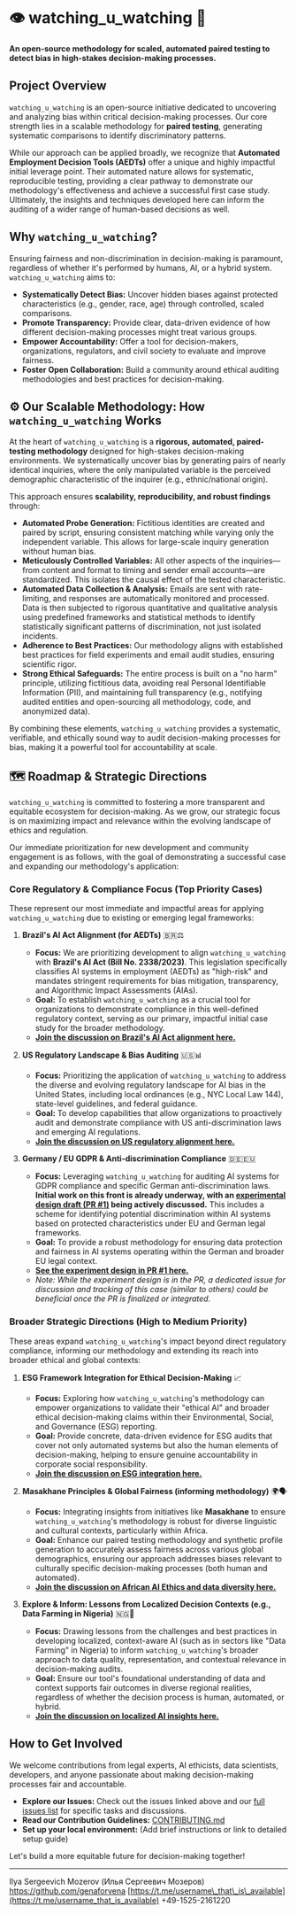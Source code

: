 # 👁️ watching_u_watching 🤖

**An open-source methodology for scaled, automated paired testing to detect bias in high-stakes decision-making processes.**

## Project Overview

`watching_u_watching` is an open-source initiative dedicated to uncovering and analyzing bias within critical decision-making processes. Our core strength lies in a scalable methodology for **paired testing**, generating systematic comparisons to identify discriminatory patterns.

While our approach can be applied broadly, we recognize that **Automated Employment Decision Tools (AEDTs)** offer a unique and highly impactful initial leverage point. Their automated nature allows for systematic, reproducible testing, providing a clear pathway to demonstrate our methodology's effectiveness and achieve a successful first case study. Ultimately, the insights and techniques developed here can inform the auditing of a wider range of human-based decisions as well.

## Why `watching_u_watching`?

Ensuring fairness and non-discrimination in decision-making is paramount, regardless of whether it's performed by humans, AI, or a hybrid system. `watching_u_watching` aims to:

* **Systematically Detect Bias:** Uncover hidden biases against protected characteristics (e.g., gender, race, age) through controlled, scaled comparisons.
* **Promote Transparency:** Provide clear, data-driven evidence of how different decision-making processes might treat various groups.
* **Empower Accountability:** Offer a tool for decision-makers, organizations, regulators, and civil society to evaluate and improve fairness.
* **Foster Open Collaboration:** Build a community around ethical auditing methodologies and best practices for decision-making.

## ⚙️ Our Scalable Methodology: How `watching_u_watching` Works

At the heart of `watching_u_watching` is a **rigorous, automated, paired-testing methodology** designed for high-stakes decision-making environments. We systematically uncover bias by generating pairs of nearly identical inquiries, where the only manipulated variable is the perceived demographic characteristic of the inquirer (e.g., ethnic/national origin).

This approach ensures **scalability, reproducibility, and robust findings** through:

* **Automated Probe Generation:** Fictitious identities are created and paired by script, ensuring consistent matching while varying only the independent variable. This allows for large-scale inquiry generation without human bias.
* **Meticulously Controlled Variables:** All other aspects of the inquiries—from content and format to timing and sender email accounts—are standardized. This isolates the causal effect of the tested characteristic.
* **Automated Data Collection & Analysis:** Emails are sent with rate-limiting, and responses are automatically monitored and processed. Data is then subjected to rigorous quantitative and qualitative analysis using predefined frameworks and statistical methods to identify statistically significant patterns of discrimination, not just isolated incidents.
* **Adherence to Best Practices:** Our methodology aligns with established best practices for field experiments and email audit studies, ensuring scientific rigor.
* **Strong Ethical Safeguards:** The entire process is built on a "no harm" principle, utilizing fictitious data, avoiding real Personal Identifiable Information (PII), and maintaining full transparency (e.g., notifying audited entities and open-sourcing all methodology, code, and anonymized data).

By combining these elements, `watching_u_watching` provides a systematic, verifiable, and ethically sound way to audit decision-making processes for bias, making it a powerful tool for accountability at scale.

## 🗺️ Roadmap & Strategic Directions

`watching_u_watching` is committed to fostering a more transparent and equitable ecosystem for decision-making. As we grow, our strategic focus is on maximizing impact and relevance within the evolving landscape of ethics and regulation.

Our immediate prioritization for new development and community engagement is as follows, with the goal of demonstrating a successful case and expanding our methodology's application:

### Core Regulatory & Compliance Focus (Top Priority Cases)

These represent our most immediate and impactful areas for applying `watching_u_watching` due to existing or emerging legal frameworks:

1.  **Brazil's AI Act Alignment (for AEDTs)** 🇧🇷⚖️
    * **Focus:** We are prioritizing development to align `watching_u_watching` with **Brazil's AI Act (Bill No. 2338/2023)**. This legislation specifically classifies AI systems in employment (AEDTs) as "high-risk" and mandates stringent requirements for bias mitigation, transparency, and Algorithmic Impact Assessments (AIAs).
    * **Goal:** To establish `watching_u_watching` as a crucial tool for organizations to demonstrate compliance in this well-defined regulatory context, serving as our primary, impactful initial case study for the broader methodology.
    * **[Join the discussion on Brazil's AI Act alignment here.](https://github.com/genaforvena/watching_u_watching/issues/5)**

2.  **US Regulatory Landscape & Bias Auditing** 🇺🇸📊
    * **Focus:** Prioritizing the application of `watching_u_watching` to address the diverse and evolving regulatory landscape for AI bias in the United States, including local ordinances (e.g., NYC Local Law 144), state-level guidelines, and federal guidance.
    * **Goal:** To develop capabilities that allow organizations to proactively audit and demonstrate compliance with US anti-discrimination laws and emerging AI regulations.
    * **[Join the discussion on US regulatory alignment here.](https://github.com/genaforvena/watching_u_watching/issues/2)**

3.  **Germany / EU GDPR & Anti-discrimination Compliance** 🇩🇪🇪🇺
    * **Focus:** Leveraging `watching_u_watching` for auditing AI systems for GDPR compliance and specific German anti-discrimination laws. **Initial work on this front is already underway, with an [experimental design draft (PR #1)](https://github.com/genaforvena/watching_u_watching/pull/1) being actively discussed.** This includes a scheme for identifying potential discrimination within AI systems based on protected characteristics under EU and German legal frameworks.
    * **Goal:** To provide a robust methodology for ensuring data protection and fairness in AI systems operating within the German and broader EU legal context.
    * **[See the experiment design in PR #1 here.](https://github.com/genaforvena/watching_u_watching/pull/1)**
    * *Note: While the experiment design is in the PR, a dedicated issue for discussion and tracking of this case (similar to others) could be beneficial once the PR is finalized or integrated.*

### Broader Strategic Directions (High to Medium Priority)

These areas expand `watching_u_watching`'s impact beyond direct regulatory compliance, informing our methodology and extending its reach into broader ethical and global contexts:

1.  **ESG Framework Integration for Ethical Decision-Making** 📈
    * **Focus:** Exploring how `watching_u_watching`'s methodology can empower organizations to validate their "ethical AI" and broader ethical decision-making claims within their Environmental, Social, and Governance (ESG) reporting.
    * **Goal:** Provide concrete, data-driven evidence for ESG audits that cover not only automated systems but also the human elements of decision-making, helping to ensure genuine accountability in corporate social responsibility.
    * **[Join the discussion on ESG integration here.](https://github.com/genaforvena/watching_u_watching/issues/8)**

2.  **Masakhane Principles & Global Fairness (informing methodology)** 🌍🗣️
    * **Focus:** Integrating insights from initiatives like **Masakhane** to ensure `watching_u_watching`'s methodology is robust for diverse linguistic and cultural contexts, particularly within Africa.
    * **Goal:** Enhance our paired testing methodology and synthetic profile generation to accurately assess fairness across various global demographics, ensuring our approach addresses biases relevant to culturally specific decision-making processes (both human and automated).
    * **[Join the discussion on African AI Ethics and data diversity here.](https://github.com/genaforvena/watching_u_watching/issues/6)**

3.  **Explore & Inform: Lessons from Localized Decision Contexts (e.g., Data Farming in Nigeria)** 🇳🇬🌾
    * **Focus:** Drawing lessons from the challenges and best practices in developing localized, context-aware AI (such as in sectors like "Data Farming" in Nigeria) to inform `watching_u_watching`'s broader approach to data quality, representation, and contextual relevance in decision-making audits.
    * **Goal:** Ensure our tool's foundational understanding of data and context supports fair outcomes in diverse regional realities, regardless of whether the decision process is human, automated, or hybrid.
    * **[Join the discussion on localized AI insights here.](https://github.com/genaforvena/watching_u_watching/issues/7)**

## How to Get Involved

We welcome contributions from legal experts, AI ethicists, data scientists, developers, and anyone passionate about making decision-making processes fair and accountable.

* **Explore our Issues:** Check out the issues linked above and our [full issues list](https://github.com/genaforvena/watching_u_watching/issues) for specific tasks and discussions.
* **Read our Contribution Guidelines:** [CONTRIBUTING.md](CONTRIBUTING.md)
* **Set up your local environment:** (Add brief instructions or link to detailed setup guide)

Let's build a more equitable future for decision-making together!

---

Ilya Sergeevich Mozerov (Илья Сергеевич Мозеров)
https://github.com/genaforvena
[https://t.me/username\_that\_is\_available](https://t.me/username_that_is_available)
+49-1525-2161220
